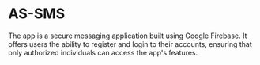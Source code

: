 # AS-SMS
The app is a secure messaging application built using Google Firebase. It offers users the ability to register and login to their accounts, ensuring that only authorized individuals can access the app's features.
